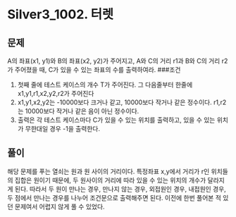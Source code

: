 Silver3_1002. 터렛
==================
## 문제
A의 좌표(x1, y1)와 B의 좌표(x2, y2)가 주어지고, A와 C의 거리 r1과 B와 C의 거리 r2가 주어졌을 때, C가 있을 수 있는 좌표의 수를 출력하여라.
###조건 
1. 첫째 줄에 테스트 케이스의 개수 T가 주어진다. 그 다음줄부터 한줄에 x1,y1,r1,x2,y2,r2가 주어진다
2. x1,y1,x2,y2는 -10000보다 크거나 같고, 10000보다 작거나 같은 정수이다. r1,r2는 10000보다 작거나 같은 음이 아닌 정수이다.
3. 출력은 각 테스트 케이스마다 C가 있을 수 있는 위치를 출력하고, 있을 수 있는 위치가 무한대일 경우 -1을 출력한다.

## 풀이
해당 문제를 푸는 열쇠는 원과 원 사이의 거리이다. 특정좌표 x,y에서 거리가 r인 위치들의 집합은 원이기 때문에, 두 원사이의 거리에 따라 있을 수 있는 위치의 개수가 달라지게 된다. 따라서 두 원이 만나는 경우, 만나지 않는 경우, 외접원인 경우, 내접원인 경우, 두 점에서 만나는 경우를 나누어 조건문으로 출력해주면 된다. 이전에 한번 풀어본 적 있던 문제여서 어렵지 않게 풀 수 있었다.